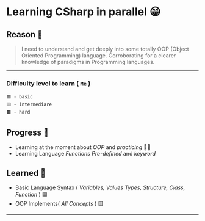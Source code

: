 # Learning CSharp in parallel 😁

## Reason 🧾

> I need to understand and get deeply into some totally OOP (Object Oriented Programming) language. Corroborating for a clearer knowledge of paradigms in Programming languages.

___
### Difficulty level to learn ( `Me` )
```
🟦 - basic
🟨 - intermediare
🟧 - hard
```


## Progress 💙
- Learning at the moment about _OOP_ and _practicing_ 🚀🔥
- Learning Language _Functions Pre-defined_ and _keyword_

## Learned 💖
- Basic Language Syntax ( _Variables, Values Types, Structure, Class, Function_ ) 🟦
- OOP Implements( _All Concepts_ ) 🟨

___